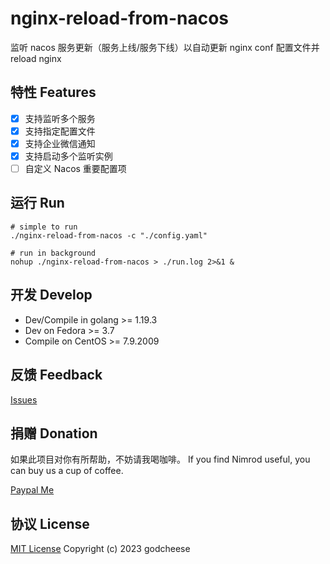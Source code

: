 # nginx-reload-from-nacos
监听 nacos 服务更新（服务上线/服务下线）以自动更新 nginx conf 配置文件并 reload nginx

## 特性 Features
- [x] 支持监听多个服务
- [x] 支持指定配置文件
- [x] 支持企业微信通知
- [x] 支持启动多个监听实例
- [ ] 自定义 Nacos 重要配置项

## 运行 Run

```shell
# simple to run
./nginx-reload-from-nacos -c "./config.yaml"
```

```shell
# run in background
nohup ./nginx-reload-from-nacos > ./run.log 2>&1 &
```

## 开发 Develop

- Dev/Compile in golang >= 1.19.3
- Dev on Fedora >= 3.7
- Compile on CentOS >= 7.9.2009

## 反馈 Feedback

[Issues](https://github.com/godcheese/nimrod/issues)

## 捐赠 Donation

如果此项目对你有所帮助，不妨请我喝咖啡。
If you find Nimrod useful, you can buy us a cup of coffee.

[Paypal Me](https://www.paypal.me/godcheese)

## 协议 License
[MIT License](https://github.com/godcheese/nginx-reload-from-nacos/blob/main/LICENSE) Copyright (c) 2023 godcheese